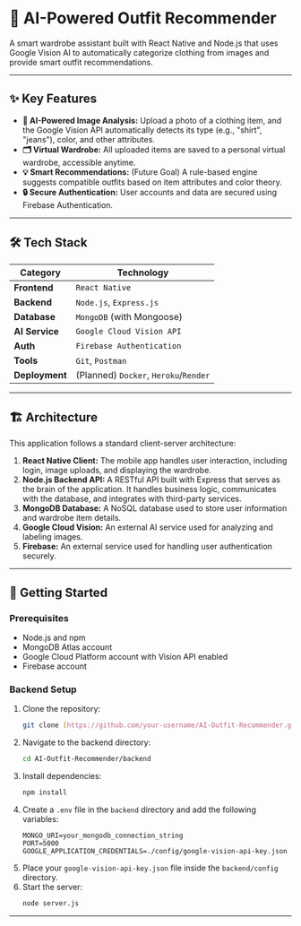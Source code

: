 # 🤖 AI-Powered Outfit Recommender

A smart wardrobe assistant built with React Native and Node.js that uses Google Vision AI to automatically categorize clothing from images and provide smart outfit recommendations.

---

## ✨ Key Features

* **📸 AI-Powered Image Analysis:** Upload a photo of a clothing item, and the Google Vision API automatically detects its type (e.g., "shirt", "jeans"), color, and other attributes.
* **🗂️ Virtual Wardrobe:** All uploaded items are saved to a personal virtual wardrobe, accessible anytime.
* **💡 Smart Recommendations:** (Future Goal) A rule-based engine suggests compatible outfits based on item attributes and color theory.
* **🔒 Secure Authentication:** User accounts and data are secured using Firebase Authentication.

---

## 🛠️ Tech Stack

| Category      | Technology                                                                                                                             |
| ------------- | -------------------------------------------------------------------------------------------------------------------------------------- |
| **Frontend** | `React Native`                                                                                                                         |
| **Backend** | `Node.js`, `Express.js`                                                                                                                |
| **Database** | `MongoDB` (with Mongoose)                                                                                                              |
| **AI Service**| `Google Cloud Vision API`                                                                                                              |
| **Auth** | `Firebase Authentication`                                                                                                              |
| **Tools** | `Git`, `Postman`                                                                                                                       |
| **Deployment**| (Planned) `Docker`, `Heroku`/`Render`                                                                                                  |

---

## 🏗️ Architecture

This application follows a standard client-server architecture:

1.  **React Native Client:** The mobile app handles user interaction, including login, image uploads, and displaying the wardrobe.
2.  **Node.js Backend API:** A RESTful API built with Express that serves as the brain of the application. It handles business logic, communicates with the database, and integrates with third-party services.
3.  **MongoDB Database:** A NoSQL database used to store user information and wardrobe item details.
4.  **Google Cloud Vision:** An external AI service used for analyzing and labeling images.
5.  **Firebase:** An external service used for handling user authentication securely.

---

## 🚀 Getting Started

### Prerequisites

* Node.js and npm
* MongoDB Atlas account
* Google Cloud Platform account with Vision API enabled
* Firebase account

### Backend Setup

1.  Clone the repository:
    ```bash
    git clone [https://github.com/your-username/AI-Outfit-Recommender.git](https://github.com/your-username/AI-Outfit-Recommender.git)
    ```
2.  Navigate to the backend directory:
    ```bash
    cd AI-Outfit-Recommender/backend
    ```
3.  Install dependencies:
    ```bash
    npm install
    ```
4.  Create a `.env` file in the `backend` directory and add the following variables:
    ```
    MONGO_URI=your_mongodb_connection_string
    PORT=5000
    GOOGLE_APPLICATION_CREDENTIALS=./config/google-vision-api-key.json
    ```
5.  Place your `google-vision-api-key.json` file inside the `backend/config` directory.
6.  Start the server:
    ```bash
    node server.js
    ```

---

